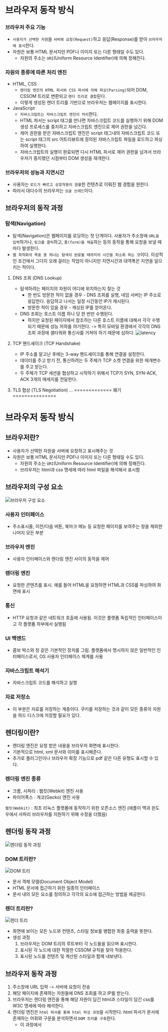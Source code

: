 # 브라우저 동작 방식

### 브라우저 주요 기능
* `사용자가 선택한 자원`을 `서버에 요청(Request)`하고 응답(Response)를 받아 `브라우저에 표시`한다.
* 자원은 보통 HTML 문서지만 PDF나 이미지 또는 다른 형태일 수도 있다.
  * 자원의 주소는 `URI`(Uniform Resource Identifier)에 의해 정해진다.

### 자원의 종류에 따른 처리 엔진
* HTML, CSS
  * `렌더링 엔진의 HTML 파서와 CSS 파서에 의해 파싱(Parsing)`되어 DOM, CSSOM 트리로 변환되고 `렌더 트리로 결합`된다.
  * 이렇게 생성된 렌더 트리를 기반으로 브라우저는 웹페이지를 표시한다.
* JavaScript
  * `자바스크립트는 자바스크립트 엔진이 처리`한다. 
  * HTML 파서는 script 태그를 만나면 자바스크립트 코드를 실행하기 위해 DOM 생성 프로세스를 중지하고 자바스크립트 엔진으로 제어 권한을 넘긴다.
  * 제어 권한을 받은 자바스크립트 엔진은 script 태그내의 자바스크립트 코드 또는 script 태그의 src 어트리뷰트에 정의된 자바스크립트 파일을 로드하고 파싱하여 실행한다.
  * 자바스크립트의 실행이 완료되면 다시 HTML 파서로 제어 권한을 넘겨서 브라우저가 중지했던 시점부터 DOM 생성을 재개한다.

### 브라우저의 성능과 지연시간
* 사용자는 `로드가 빠르고 상호작용이 원활`한 컨텐츠로 이뤄진 웹 경험을 원한다.
* 따라서 대다수의 브라우저는 `싱글 쓰레드`이다.

## 브라우저의 동작 과정
### 탐색(Navigation)
   * 탐색(Navigation)은 웹페이지를 로딩하는 첫 단계이다. 사용자가 주소창에 `URL을 입력`하거나, `링크를 클릭`하고, `폼(form)을 제출`하는 등의 동작을 통해 요청을 보낼 때마다 발생한다.
   * `웹 최적화의 목표 중 하나는 탐색이 완료될 때까지의 시간을 최소화 하는 것`이다. 이상적인 조건에서 그다지 오래 걸리는 작업이 아니지만 지연시간과 대역폭은 지연을 일으키는 적이다.
1. DNS 조회 (DNS Lookup)
   * 탐색하려는 페이지의 자원이 어디에 위치하는지 찾는 것
     * 한 번도 방문한 적이 없을 경우 - DNS 조회를 실행, 네임 서버는 IP 주소로 응답한다. 
     응답하고 나서는 일정 시간동안 IP가 캐시된다. 
     * 방문한 적이 있을 경우 - 캐싱된 IP를 얻어온다.
   * DNS 조회는 호스트 이름 하나 당 한 번만 수행된다.
     * 하지만 요청된 페이지에서 참조하는 다른 호스트 이름에 대해서 각각 수행되기 때문에 성능 저하를 야기한다. -> 특히 모바일 환경에서 각각의 DNS 조회 과정에 셀타워와 통신사를 거쳐야 하기 때문에 심하다.
     ![latency](./img/mobile_latency.jpg)

2. TCP 핸드셰이크 (TCP Handshake)
   * IP 주소를 알고난 후에는 3-way 핸드셰이크를 통해 연결을 설정한다.
   * 데이터를 주고 받기 전, 통신하려는 두 주체가 TCP 소켓 연결을 위한 매개변수를 주고 받는다.
   * 두 주체가 TCP 세션을 협상하고 시작하기 위해서 TCP가 SYN, SYN-ACK, ACK 3개의 메세지를 전달한다.

3. TLS 협상 (TLS Negotiation)
...
============= 폐기 ===============

# 브라우저 동작 방식

## 브라우저란?
* 사용자가 선택한 자원을 서버에 요청하고 표시해주는 것
* 자원은 보통 HTML 문서지만 PDF나 이미지 또는 다른 형태일 수도 있다.
  * 자원의 주소는 `URI`(Uniform Resource Identifier)에 의해 정해진다.
  * 브라우저는 html과 css 명세에 따라 html 파일을 해석해서 표시함

## 브라우저의 구성 요소
![브라우저 구성 요소](./img/브라우저의%20구성%20요소.png)

### 사용자 인터페이스 
* 주소표시줄, 이전/다음 버튼, 북마크 메뉴 등 요청한 페이지를 보여주는 창을 제외한 나머지 모든 부분
### 브라우저 엔진 
* 사용자 인터페이스와 렌더링 엔진 사이의 동작을 제어
### 렌더링 엔진 
- 요청한 콘텐츠를 표시. 예를 들어 HTML을 요청하면 HTML과 CSS를 파싱하여 화면에 표시
### 통신 
- HTTP 요청과 같은 네트워크 호출에 사용됨. 이것은 플랫폼 독립적인 인터페이스이고 각 플랫폼 하부에서 실행됨
### UI 백엔드 
- 콤보 박스와 창 같은 기본적인 장치를 그림. 플랫폼에서 명시하지 않은 일반적인 인터페이스로서, OS 사용자 인터페이스 체계를 사용
### 자바스크립트 해석기 
- 자바스크립트 코드를 해석하고 실행
### 자료 저장소 
- 이 부분은 자료를 저장하는 계층이다. 쿠키를 저장하는 것과 같이 모든 종류의 자원을 하드 디스크에 저장할 필요가 있다.

## 렌더링이란?
* 렌더링 엔진은 요청 받은 내용을 브라우저 화면에 표시한다.
* 기본적으로 html, xml 문서와 이미를 표시해준다.
* 추가로 플러그인이나 브라우저 확장 기능으로 pdf 같은 다른 유형도 표시할 수 있다.
### 렌더링 엔진 종류
* 크롬, 사파리 : 웹킷(Webkit) 엔진 사용
* 파이어폭스 : 게코(Gecko) 엔진 사용   

`웹킷(Webkit)` : 최초 리눅스 플랫폼에 동작하기 위한 오픈소스 엔진 (애플이 맥과 윈도우에서 사파리 브라우저를 지원하기 위해 수정을 더했음)

## 렌더링 동작 과정
![렌더링 동작 과정](img/렌더링%20동작%20과정.png)

### DOM 트리란?
![DOM 트리](img/DOM트리.png)
* 문서 객체 모델(Document Object Model)
* HTML 문서에 접근하기 위한 일종의 인터페이스
* 문서 내의 모든 요소를 정의하고 각각의 요소에 접근하는 방법을 제공한다.

### 렌더 트리란?
![렌더 트리](img/렌더%20트리.png)
* 화면에 보이는 모든 노드와 컨텐츠, 스타일 정보를 병합한 최종 출력을 뜻한다.
* 생성 과정
  1. 브라우저는 DOM 트리의 루트부터 각 노드들을 읽으며 표시한다.
  2. 표시된 각 노드에 대한 적절한 CSSOM 규칙을 찾아 적용한다.
  3. 표시된 노드를 컨텐츠 및 계산된 스타일과 함께 내보낸다.
## 브라우저 동작 과정
1. 주소창에 URL 입력 -> 서버에 요청이 전송
2. 해당 페이지에 존재하는 자원들에 DNS 조회를 하고 IP를 받는다.
3. 브라우저는 렌더링 엔진을 통해 해당 자원이 담긴 html과 스타일이 담긴 css를 W3C 명세에 따라 해석한다.
4. 렌더링 엔진은 `html 파서를 통해 html 파싱 과정`을 시작한다. html 파서가 문서에 존재하는 어휘와 구문을 분석하면서 `DOM 트리를 구축`한다.
   * 이 과정에서 <script> 태그를 만나면 자바스크립트 엔진에 제어 권한을 넘기고 정의된 자바스크립트 파일을 로드하고 파싱하고 실행한다.
   * 자바스크립트의 실행이 완료되면 다시 HTML 파서로 제어 권한을 넘겨서 브라우저가 중지했던 시점부터 DOM 생성을 재개한다.
5. 그 다음 렌더링 엔진은 `css 파서를 통해 모든 css 정보를 스타일 구조체(CSSOM)로 생성`한다.
6. 브라우저는 `DOM과 CSSOM을 연결해서 렌더트리를 생성`한다.
7. 화면에 배치를 시작하고 , UI 백엔드는 노드를 돌며 형상을 그린다.
8. 이 때 배치와 그리는 과정은 페이지 정보를 모두 받고 한꺼번에 진행되지 않음. 자원을 전송받으면, 기다리는 동시에 일부분 먼저 진행하고 화면에 표시

## References
[Naver D2](https://d2.naver.com/helloworld/59361)<br/>
[Poiema Web](https://poiemaweb.com/js-browser)<br/>
[mdn web docs](https://developer.mozilla.org/ko/docs/Web/Performance/How_browsers_work)